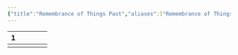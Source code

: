 ```yaml
---
{"title":"Remembrance of Things Past","aliases":["Remembrance of Things Past"],"handle":"remembrance","created":"2023-10-01T19:37:26+06:00","updated":"2023-10-02T09:24:03+06:00","dg-publish":true,"dg-note-icon":"signpost","tags":["book-series"],"dg-path":"Reading/Series/Remembrance of Things Past.md","permalink":"/reading/series/remembrance-of-things-past/","dgPassFrontmatter":true,"noteIcon":"signpost"}
---
```


<div><table class="dataview table-view-table"><thead class="table-view-thead"><tr class="table-view-tr-header"><th class="table-view-th"><span></span><span class="dataview small-text">1</span></th><th class="table-view-th"><span></span></th><th class="table-view-th"><span></span></th><th class="table-view-th"><span></span></th><th class="table-view-th"><span></span></th></tr></thead><tbody class="table-view-tbody"><tr><td><span></span></td><td><span></span></td><td><span></span></td><td><span></span></td><td><span></span></td></tr></tbody></table></div>
